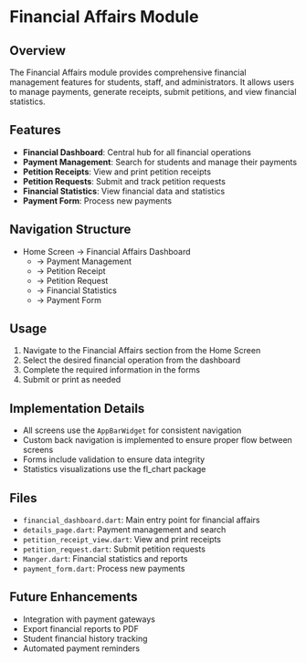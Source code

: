 # Financial Affairs Module

## Overview
The Financial Affairs module provides comprehensive financial management features for students, staff, and administrators. It allows users to manage payments, generate receipts, submit petitions, and view financial statistics.

## Features
- **Financial Dashboard**: Central hub for all financial operations
- **Payment Management**: Search for students and manage their payments
- **Petition Receipts**: View and print petition receipts
- **Petition Requests**: Submit and track petition requests
- **Financial Statistics**: View financial data and statistics
- **Payment Form**: Process new payments

## Navigation Structure
- Home Screen → Financial Affairs Dashboard
  - → Payment Management
  - → Petition Receipt
  - → Petition Request
  - → Financial Statistics
  - → Payment Form

## Usage
1. Navigate to the Financial Affairs section from the Home Screen
2. Select the desired financial operation from the dashboard
3. Complete the required information in the forms
4. Submit or print as needed

## Implementation Details
- All screens use the `AppBarWidget` for consistent navigation
- Custom back navigation is implemented to ensure proper flow between screens
- Forms include validation to ensure data integrity
- Statistics visualizations use the fl_chart package

## Files
- `financial_dashboard.dart`: Main entry point for financial affairs
- `details_page.dart`: Payment management and search
- `petition_receipt_view.dart`: View and print receipts
- `petition_request.dart`: Submit petition requests
- `Manger.dart`: Financial statistics and reports
- `payment_form.dart`: Process new payments

## Future Enhancements
- Integration with payment gateways
- Export financial reports to PDF
- Student financial history tracking
- Automated payment reminders